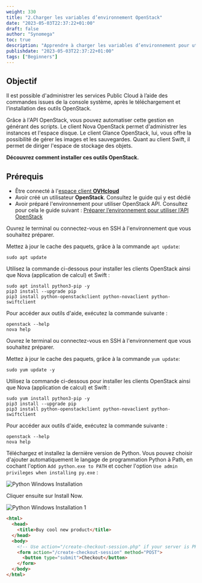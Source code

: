 ```yaml
---
weight: 330
title: "2.Charger les variables d’environnement OpenStack"
date: "2023-05-03T22:37:22+01:00"
draft: false
author: "Synomega"
toc: true
description: "Apprendre à charger les variables d’environnement pour utiliser l’API d’OpenStack"
publishdate: "2023-05-03T22:37:22+01:00"
tags: ["Beginners"]
---
```



## Objectif

Il est possible d'administrer les services Public Cloud à l’aide des commandes issues de la console système, après le téléchargement et l’installation des outils OpenStack.

Grâce à l'API OpenStack, vous pouvez automatiser cette gestion en générant des scripts. Le client Nova OpenStack permet d'administrer les instances et l'espace disque. Le client Glance OpenStack, lui, vous offre la possibilité de gérer les images et les sauvegardes. Quant au client Swift, il permet de diriger l'espace de stockage des objets.

**Découvrez comment installer ces outils OpenStack.**


## Prérequis

- Être connecté à l'[espace client **OVHcloud**](https://www.ovh.com/auth/)
- Avoir créé un utilisateur **OpenStack**. Consultez le guide qui y est dédié
- Avoir préparé l'environnement pour utiliser OpenStack API. Consultez pour cela le guide suivant : [Préparer l’environnement pour utiliser l’API OpenStack](https://synomega-docs.pages.dev/docs/procedure-technique/cloud-computing/openstack/1.preparer-un-environement-openstack-api/)



Ouvrez le terminal ou connectez-vous en SSH à l'environnement que vous souhaitez préparer.

Mettez à jour le cache des paquets, grâce à la commande `apt update`:

```shell
sudo apt update
```

Utilisez la commande ci-dessous pour installer les clients OpenStack ainsi que Nova (application de calcul) et Swift :

```shell
sudo apt install python3-pip -y
pip3 install --upgrade pip
pip3 install python-openstackclient python-novaclient python-swiftclient
```

Pour accéder aux outils d'aide, exécutez la commande suivante :

```shell
openstack --help
nova help
```


Ouvrez le terminal ou connectez-vous en SSH à l'environnement que vous souhaitez préparer.

Mettez à jour le cache des paquets, grâce à la commande `yum update`:

```shell
sudo yum update -y
```

Utilisez la commande ci-dessous pour installer les clients OpenStack ainsi que Nova (application de calcul) et Swift :

```shell
sudo yum install python3-pip -y
pip3 install --upgrade pip
pip3 install python-openstackclient python-novaclient python-swiftclient
```

Pour accéder aux outils d'aide, exécutez la commande suivante :

```shell
openstack --help
nova help
```


Téléchargez et installez la dernière version de Python. Vous pouvez choisir d'ajouter automatiquement le langage de programmation Python à Path, en cochant l'option `Add python.exe to PATH` et cocher l'option `Use admin privileges when installing py.exe` :

![Python Windows Installation](https://res.cloudinary.com/dbpsen1rc/image/upload/v1697557875/openstack_api/windows/python/1.png)

Cliquer ensuite sur Install Now.

![Python Windows Installation 1 ](https://res.cloudinary.com/dbpsen1rc/image/upload/v1697557875/openstack_api/windows/python/2.png)


```html
<html>
  <head>
    <title>Buy cool new product</title>
  </head>
  <body>
    <!-- Use action="/create-checkout-session.php" if your server is PHP based. -->
    <form action="/create-checkout-session" method="POST">
      <button type="submit">Checkout</button>
    </form>
  </body>
</html>
```
